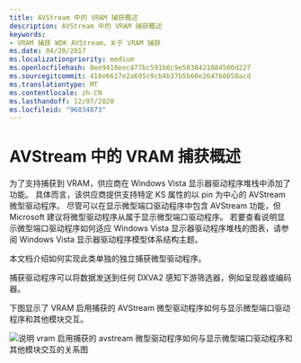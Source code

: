 ```yaml
---
title: AVStream 中的 VRAM 捕获概述
description: AVStream 中的 VRAM 捕获概述
keywords:
- VRAM 捕获 WDK AVStream，关于 VRAM 捕获
ms.date: 04/20/2017
ms.localizationpriority: medium
ms.openlocfilehash: 8ee9418eec477bc591b0c9e5038421084500d227
ms.sourcegitcommit: 418e6617e2a695c9cb4b37b5b60e264760858acd
ms.translationtype: MT
ms.contentlocale: zh-CN
ms.lasthandoff: 12/07/2020
ms.locfileid: "96834873"
---
```

# <a name="overview-of-vram-capture-in-avstream"></a>AVStream 中的 VRAM 捕获概述


为了支持捕获到 VRAM，供应商在 Windows Vista 显示器驱动程序堆栈中添加了功能。 具体而言，该供应商提供支持特定 KS 属性的以 pin 为中心的 AVStream 微型驱动程序。 尽管可以在显示微型端口驱动程序中包含 AVStream 功能，但 Microsoft 建议将微型驱动程序从属于显示微型端口驱动程序。 若要查看说明显示微型端口驱动程序如何适应 Windows Vista 显示器驱动程序堆栈的图表，请参阅 Windows Vista 显示器驱动程序模型体系结构主题。

本文档介绍如何实现此类单独的独立捕获微型驱动程序。

捕获驱动程序可以将数据发送到任何 DXVA2 感知下游筛选器，例如呈现器或编码器。

下图显示了 VRAM 启用捕获的 AVStream 微型驱动程序如何与显示微型端口驱动程序和其他模块交互。

![说明 vram 启用捕获的 avstream 微型驱动程序如何与显示微型端口驱动程序和其他模块交互的关系图](images/lddmcapturearchitectureoverview.gif)

 

 




